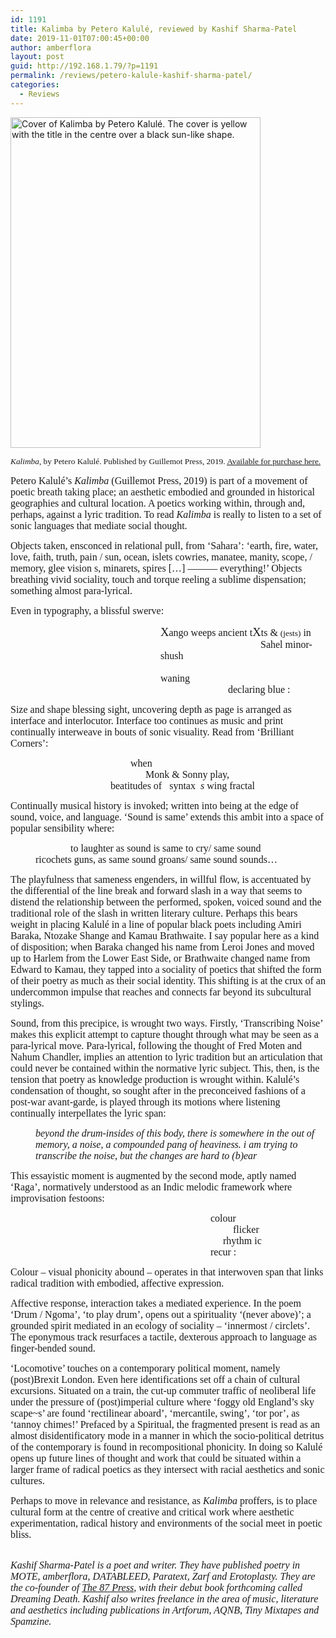 ```yaml
---
id: 1191
title: Kalimba by Petero Kalulé, reviewed by Kashif Sharma-Patel
date: 2019-11-01T07:00:45+00:00
author: amberflora
layout: post
guid: http://192.168.1.79/?p=1191
permalink: /reviews/petero-kalule-kashif-sharma-patel/
categories:
  - Reviews
---
```

<img loading="lazy" class="aligncenter wp-image-1194" src="http://amberflora.com/wp-content/uploads/2019/11/Kalimbacoverweb.jpg" alt="Cover of Kalimba by Petero Kalulé. The cover is yellow with the title in the centre over a black sun-like shape." width="400" height="529" srcset="/assets/wp-content/uploads/2019/11/Kalimbacoverweb.jpg 1500w, /assets/wp-content/uploads/2019/11/Kalimbacoverweb-227x300.jpg 227w, /assets/wp-content/uploads/2019/11/Kalimbacoverweb-768x1015.jpg 768w, /assets/wp-content/uploads/2019/11/Kalimbacoverweb-775x1024.jpg 775w" sizes="(max-width: 400px) 100vw, 400px" />

<p style="text-align: left;">
  <span style="font-size: 10pt; font-family: georgia, palatino, serif;"><em>Kalimba</em>, by Petero Kalulé. Published by Guillemot Press, 2019. <a href="https://www.guillemotpress.co.uk/poetry/petero-kalul">Available for purchase here.</a></span>
</p>

<span style="font-family: georgia, palatino, serif; font-size: 12pt;">Petero Kalulé’s <em>Kalimba</em> (Guillemot Press, 2019) is part of a movement of poetic breath taking place; an aesthetic embodied and grounded in historical geographies and cultural location. A poetics working within, through and, perhaps, against a lyric tradition. To read <em>Kalimba</em> is really to listen to a set of sonic languages that mediate social thought.</span>

<span style="font-family: georgia, palatino, serif; font-size: 12pt;">Objects taken, ensconced in relational pull, from ‘Sahara’: ‘earth, fire, water, love, faith, truth, pain / sun, ocean, islets cowries, manatee, manity, scope, / memory, glee vision s, minarets, spires [&#8230;] –––––– everything!’ Objects breathing vivid sociality, touch and torque reeling a sublime dispensation; something almost para-lyrical.</span>

<span style="font-family: georgia, palatino, serif; font-size: 12pt;">Even in typography, a blissful swerve:</span>

<p style="padding-left: 240px;">
  <span style="font-family: georgia, palatino, serif; font-size: 12pt;"><span style="font-size: 14pt;">X</span>ango weeps ancient t<span style="font-size: 14pt;">X</span>ts & <span style="font-size: 10pt;">(jests)</span> in</span><br /> <span style="font-family: georgia, palatino, serif; font-size: 12pt;">&nbsp; &nbsp; &nbsp; &nbsp; &nbsp; &nbsp; &nbsp; &nbsp; &nbsp; &nbsp; &nbsp; &nbsp; &nbsp; &nbsp; &nbsp; &nbsp; &nbsp; &nbsp; &nbsp; &nbsp; Sahel minor-shush</span><br /> <span style="font-family: georgia, palatino, serif; font-size: 12pt;">&nbsp; &nbsp; &nbsp; &nbsp; &nbsp; &nbsp; &nbsp; &nbsp; &nbsp; &nbsp; &nbsp; &nbsp; &nbsp; &nbsp; &nbsp; &nbsp; &nbsp; &nbsp; &nbsp; &nbsp; &nbsp; &nbsp; &nbsp; &nbsp; &nbsp; &nbsp; &nbsp; &nbsp; &nbsp; &nbsp; &nbsp; &nbsp; &nbsp; waning</span><br /> <span style="font-family: georgia, palatino, serif; font-size: 12pt;">&nbsp; &nbsp; &nbsp; &nbsp; &nbsp; &nbsp; &nbsp; &nbsp; &nbsp; &nbsp; &nbsp; &nbsp; &nbsp; &nbsp;declaring blue :</span>
</p>

<span style="font-family: georgia, palatino, serif; font-size: 12pt;">Size and shape blessing sight, uncovering depth as page is arranged as interface and interlocutor. Interface too continues as music and print continually interweave in bouts of sonic visuality. Read from ‘Brilliant Corners’:</span>

<p style="padding-left: 160px;">
  <span style="font-family: georgia, palatino, serif; font-size: 12pt;">&nbsp; &nbsp; &nbsp; &nbsp; when</span><br /> <span style="font-family: georgia, palatino, serif; font-size: 12pt;">&nbsp; &nbsp; &nbsp; &nbsp; &nbsp; &nbsp; &nbsp; Monk & Sonny play,</span><br /> <span style="font-family: georgia, palatino, serif; font-size: 12pt;">beatitudes of &nbsp; syntax &nbsp;<em>s</em> wing fractal</span>
</p>

<span style="font-family: georgia, palatino, serif; font-size: 12pt;">Continually musical history is invoked; written into being at the edge of sound, voice, and language. ‘Sound is same’ extends this ambit into a space of popular sensibility where:</span>

<p style="padding-left: 40px;">
  <span style="font-family: georgia, palatino, serif; font-size: 12pt;">&nbsp; &nbsp; &nbsp; &nbsp; &nbsp; &nbsp; &nbsp; to laughter as sound is same to cry/ same sound</span><br /> <span style="font-family: georgia, palatino, serif; font-size: 12pt;">ricochets guns, as same sound groans/ same sound sounds…</span>
</p>

<span style="font-family: georgia, palatino, serif; font-size: 12pt;">The playfulness that sameness engenders, in willful flow, is accentuated by the differential of the line break and forward slash in a way that seems to distend the relationship between the performed, spoken, voiced sound and the traditional role of the slash in written literary culture. Perhaps this bears weight in placing Kalulé in a line of popular black poets including Amiri Baraka, Ntozake Shange and Kamau Brathwaite. I say popular here as a kind of disposition; when Baraka changed his name from Leroi Jones and moved up to Harlem from the Lower East Side, or Brathwaite changed name from Edward to Kamau, they tapped into a sociality of poetics that shifted the form of their poetry as much as their social identity. This shifting is at the crux of an undercommon impulse that reaches and connects far beyond its subcultural stylings.</span>

<span style="font-family: georgia, palatino, serif; font-size: 12pt;">Sound, from this precipice, is wrought two ways. Firstly, ‘Transcribing Noise’ makes this explicit attempt to capture thought through what may be seen as a para-lyrical move. Para-lyrical, following the thought of Fred Moten and Nahum Chandler, implies an attention to lyric tradition but an articulation that could never be contained within the normative lyric subject. This, then, is the tension that poetry as knowledge production is wrought within. Kalulé’s condensation of thought, so sought after in the preconceived fashions of a post-war avant-garde, is played through its motions where listening continually interpellates the lyric span:</span>

<p style="padding-left: 40px;">
  <span style="font-family: georgia, palatino, serif; font-size: 12pt;"><em>beyond the drum-insides of this body, there is somewhere in the out of memory, a noise, a compounded pang of heaviness. i am trying to transcribe the noise, but the changes are hard to (b)ear</em></span>
</p>

<span style="font-family: georgia, palatino, serif; font-size: 12pt;">This essayistic moment is augmented by the second mode, aptly named ‘Raga’, normatively understood as an Indic melodic framework where improvisation festoons:</span>

<p style="padding-left: 320px;">
  <span style="font-family: georgia, palatino, serif; font-size: 12pt;">colour</span><br /> <span style="font-family: georgia, palatino, serif; font-size: 12pt;">&nbsp; &nbsp; &nbsp; &nbsp; &nbsp;flicker</span><br /> <span style="font-family: georgia, palatino, serif; font-size: 12pt;">&nbsp; &nbsp; &nbsp;rhythm ic</span><br /> <span style="font-family: georgia, palatino, serif; font-size: 12pt;">recur :</span>
</p>

<span style="font-family: georgia, palatino, serif; font-size: 12pt;">Colour – visual phonicity abound – operates in that interwoven span that links radical tradition with embodied, affective expression.</span>

<span style="font-family: georgia, palatino, serif; font-size: 12pt;">Affective response, interaction takes a mediated experience. In the poem ‘Drum / Ngoma’, ‘to play drum’, opens out a spirituality ‘(never above)’; a grounded spirit mediated in an ecology of sociality – ‘innermost / circlets’. The eponymous track resurfaces a tactile, dexterous approach to language as finger-bended sound.</span>

<span style="font-family: georgia, palatino, serif; font-size: 12pt;">‘Locomotive’ touches on a contemporary political moment, namely (post)Brexit London. Even here identifications set off a chain of cultural excursions. Situated on a train, the cut-up commuter traffic of neoliberal life under the pressure of (post)imperial culture where ‘foggy old England’s sky scape~s’ are found ‘rectilinear aboard’, ‘mercantile, swing’, ‘tor por’, as ‘tannoy chimes!’ Prefaced by a Spiritual, the fragmented present is read as an almost disidentificatory mode in a manner in which the socio-political detritus of the contemporary is found in recompositional phonicity. In doing so Kalulé opens up future lines of thought and work that could be situated within a larger frame of radical poetics as they intersect with racial aesthetics and sonic cultures.</span>

<span style="font-family: georgia, palatino, serif; font-size: 12pt;">Perhaps to move in relevance and resistance, as <em>Kalimba</em> proffers, is to place cultural form at the centre of creative and critical work where aesthetic experimentation, radical history and environments of the social meet in poetic bliss.</span>

<span style="font-size: 12pt; font-family: georgia, palatino, serif;"></span>  
<span style="font-size: 12pt; font-family: georgia, palatino, serif;"><em>Kashif Sharma-Patel is a poet and writer. They have published poetry in MOTE, amberflora, DATABLEED, Paratext, Zarf and Erotoplasty. They are the co-founder of <a href="https://www.the87press.com" target="_blank" rel="noopener noreferrer">The 87 Press</a>, with their debut book forthcoming called Dreaming Death. Kashif also writes freelance in the area of music, literature and aesthetics including publications in Artforum, AQNB, Tiny Mixtapes and Spamzine.</em></span>
